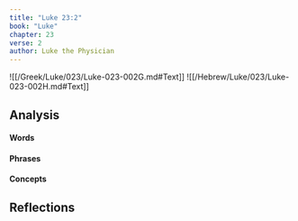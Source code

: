 ```yaml
---
title: "Luke 23:2"
book: "Luke"
chapter: 23
verse: 2
author: Luke the Physician
---
```

![[/Greek/Luke/023/Luke-023-002G.md#Text]]
![[/Hebrew/Luke/023/Luke-023-002H.md#Text]]

## Analysis

#### Words

#### Phrases

#### Concepts

## Reflections
